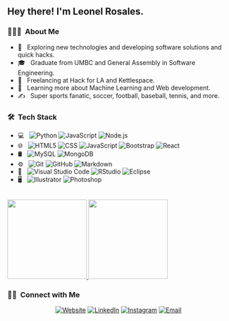 
<h2> Hey there! I'm Leonel Rosales.</h2>

<h3> 👨🏻‍💻 &nbsp;About Me </h3>

- 🤔 &nbsp; Exploring new technologies and developing software solutions and quick hacks.
- 🎓 &nbsp; Graduate from UMBC and General Assembly in Software Engineering.
- 💼 &nbsp; Freelancing at Hack for LA and Kettlespace.
- 🌱 &nbsp; Learning more about Machine Learning and Web development.
- ✍️ &nbsp; Super sports fanatic, soccer, football, baseball, tennis, and more.

<h3> 🛠 &nbsp;Tech Stack</h3>

- 💻 &nbsp;
  ![Python](https://img.shields.io/badge/-Python-333333?style=flat&logo=python)
  ![JavaScript](https://img.shields.io/badge/-JavaScript-333333?style=flat&logo=javascript)
  ![Node.js](https://img.shields.io/badge/-Node.js-333333?style=flat&logo=node.js)
- 🌐 &nbsp;
  ![HTML5](https://img.shields.io/badge/-HTML5-333333?style=flat&logo=HTML5)
  ![CSS](https://img.shields.io/badge/-CSS-333333?style=flat&logo=CSS3&logoColor=1572B6)
  ![JavaScript](https://img.shields.io/badge/-JavaScript-333333?style=flat&logo=javascript)
  ![Bootstrap](https://img.shields.io/badge/-Bootstrap-333333?style=flat&logo=bootstrap&logoColor=563D7C)
  ![React](https://img.shields.io/badge/-React-333333?style=flat&logo=react)
- 🛢 &nbsp;
  ![MySQL](https://img.shields.io/badge/-MySQL-333333?style=flat&logo=mysql)
  ![MongoDB](https://img.shields.io/badge/-MongoDB-333333?style=flat&logo=mongodb)
- ⚙️ &nbsp;
  ![Git](https://img.shields.io/badge/-Git-333333?style=flat&logo=git)
  ![GitHub](https://img.shields.io/badge/-GitHub-333333?style=flat&logo=github)
  ![Markdown](https://img.shields.io/badge/-Markdown-333333?style=flat&logo=markdown)
- 🔧 &nbsp;
  ![Visual Studio Code](https://img.shields.io/badge/-Visual%20Studio%20Code-333333?style=flat&logo=visual-studio-code&logoColor=007ACC)
  ![RStudio](https://img.shields.io/badge/-RStudio-333333?style=flat&logo=rstudio)
  ![Eclipse](https://img.shields.io/badge/-Eclipse-333333?style=flat&logo=eclipse-ide&logoColor=2C2255)
- 🖥 &nbsp;
  ![Illustrator](https://img.shields.io/badge/-Illustrator-333333?style=flat&logo=adobe-illustrator)
  ![Photoshop](https://img.shields.io/badge/-Photoshop-333333?style=flat&logo=adobe-photoshop)

<br/>

<a href="https://github.com/leonelRos">
  <img height="180em" src="https://github-readme-stats.vercel.app/api?username=leonelRos&show_icons=true&theme=dark" />
  <img height="180em" src="https://github-readme-stats.vercel.app/api/top-langs/?username=leonelRos&show_icons=true&theme=dark&layout=compact" />
</a>

<br/>

<h3> 🤝🏻 &nbsp;Connect with Me </h3>

<p align="center">
<a target="_blank" href="https://www.leonelrosales.com/"><img alt="Website" src="https://img.shields.io/badge/Website-www.leonelrosales.com-blue?style=flat-square&logo=google-chrome"></a>
<a target="_blank" href="https://www.linkedin.com/in/leonelrosales/"><img alt="LinkedIn" src="https://img.shields.io/badge/LinkedIn-Leonel%20Rosales-blue?style=flat-square&logo=linkedin"></a>
<a target="_blank" href="https://www.instagram.com/leo_ben3010/"><img alt="Instagram" src="https://img.shields.io/badge/Instagram-leo_ben3010-blue?style=flat-square&logo=instagram"></a>
<a target="_blank" href="mailto:rleonel426@gmail.com"><img alt="Email" src="https://img.shields.io/badge/Email-rleonel426@gmail.com-blue?style=flat-square&logo=gmail"></a>
</p>
